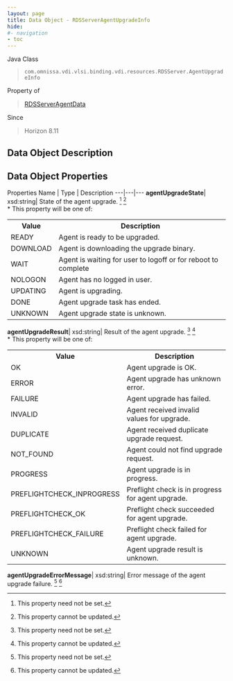 ```yaml
---
layout: page
title: Data Object - RDSServerAgentUpgradeInfo
hide:
#- navigation
- toc
---
```






Java Class
> `com.omnissa.vdi.vlsi.binding.vdi.resources.RDSServer.AgentUpgradeInfo`

Property of
> [RDSServerAgentData](vdi.resources.RDSServer.RDSServerAgentData.md#field_detail)

Since
> Horizon 8.11


## Data Object Description

## Data Object Properties
Properties
Name |  Type |  Description
---|---|---
**agentUpgradeState**|  xsd:string|  State of the agent upgrade. [^1] [^2] <br>* This property will be one of:<br><table><tr><th>Value</th><th>Description</th></tr><tr><td>READY</td><td>Agent is ready to be upgraded.</td></tr><tr><td>DOWNLOAD</td><td>Agent is downloading the upgrade binary.</td></tr><tr><td>WAIT</td><td>Agent is waiting for user to logoff or for reboot to complete</td></tr><tr><td>NOLOGON</td><td>Agent has no logged in user.</td></tr><tr><td>UPDATING</td><td>Agent is upgrading.</td></tr><tr><td>DONE</td><td>Agent upgrade task has ended.</td></tr><tr><td>UNKNOWN</td><td>Agent upgrade state is unknown.</td></tr></table>
**agentUpgradeResult**|  xsd:string|  Result of the agent upgrade. [^1] [^2] <br>* This property will be one of:<br><table><tr><th>Value</th><th>Description</th></tr><tr><td>OK</td><td>Agent upgrade is OK.</td></tr><tr><td>ERROR</td><td>Agent upgrade has unknown error.</td></tr><tr><td>FAILURE</td><td>Agent upgrade has failed.</td></tr><tr><td>INVALID</td><td>Agent received invalid values for upgrade.</td></tr><tr><td>DUPLICATE</td><td>Agent received duplicate upgrade request.</td></tr><tr><td>NOT_FOUND</td><td>Agent could not find upgrade request.</td></tr><tr><td>PROGRESS</td><td>Agent upgrade is in progress.</td></tr><tr><td>PREFLIGHTCHECK_INPROGRESS</td><td>Preflight check is in progress for agent upgrade.</td></tr><tr><td>PREFLIGHTCHECK_OK</td><td>Preflight check succeeded for agent upgrade.</td></tr><tr><td>PREFLIGHTCHECK_FAILURE</td><td>Preflight check failed for agent upgrade.</td></tr><tr><td>UNKNOWN</td><td>Agent upgrade result is unknown.</td></tr></table>
**agentUpgradeErrorMessage**|  xsd:string|  Error message of the agent upgrade failure. [^1] [^2]


 


[^1]: This property need not be set.
[^2]: This property cannot be updated.